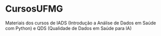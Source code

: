 # CursosUFMG
Materiais dos cursos de IADS (Introdução a Análise de Dados em Saúde com Python) e QDS (Qualidade de Dados em Saúde para IA)
